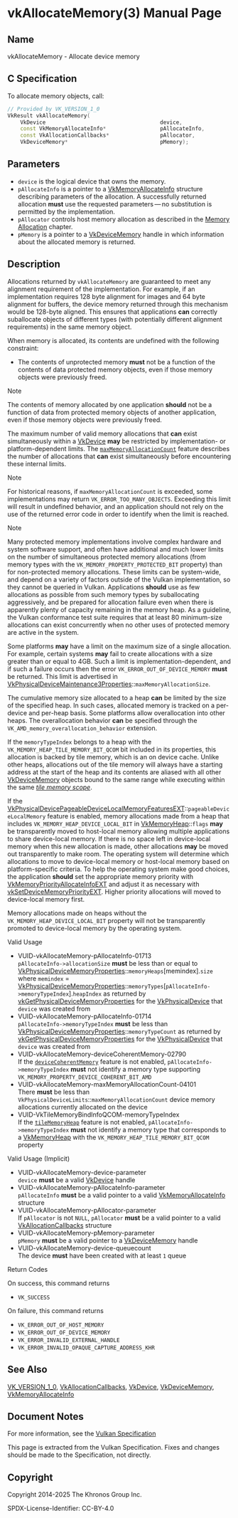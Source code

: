 # vkAllocateMemory(3) Manual Page

## Name

vkAllocateMemory - Allocate device memory



## [](#_c_specification)C Specification

To allocate memory objects, call:

```c++
// Provided by VK_VERSION_1_0
VkResult vkAllocateMemory(
    VkDevice                                    device,
    const VkMemoryAllocateInfo*                 pAllocateInfo,
    const VkAllocationCallbacks*                pAllocator,
    VkDeviceMemory*                             pMemory);
```

## [](#_parameters)Parameters

- `device` is the logical device that owns the memory.
- `pAllocateInfo` is a pointer to a [VkMemoryAllocateInfo](https://registry.khronos.org/vulkan/specs/latest/man/html/VkMemoryAllocateInfo.html) structure describing parameters of the allocation. A successfully returned allocation **must** use the requested parameters — no substitution is permitted by the implementation.
- `pAllocator` controls host memory allocation as described in the [Memory Allocation](https://registry.khronos.org/vulkan/specs/latest/html/vkspec.html#memory-allocation) chapter.
- `pMemory` is a pointer to a [VkDeviceMemory](https://registry.khronos.org/vulkan/specs/latest/man/html/VkDeviceMemory.html) handle in which information about the allocated memory is returned.

## [](#_description)Description

Allocations returned by `vkAllocateMemory` are guaranteed to meet any alignment requirement of the implementation. For example, if an implementation requires 128 byte alignment for images and 64 byte alignment for buffers, the device memory returned through this mechanism would be 128-byte aligned. This ensures that applications **can** correctly suballocate objects of different types (with potentially different alignment requirements) in the same memory object.

When memory is allocated, its contents are undefined with the following constraint:

- The contents of unprotected memory **must** not be a function of the contents of data protected memory objects, even if those memory objects were previously freed.

Note

The contents of memory allocated by one application **should** not be a function of data from protected memory objects of another application, even if those memory objects were previously freed.

The maximum number of valid memory allocations that **can** exist simultaneously within a [VkDevice](https://registry.khronos.org/vulkan/specs/latest/man/html/VkDevice.html) **may** be restricted by implementation- or platform-dependent limits. The [`maxMemoryAllocationCount`](https://registry.khronos.org/vulkan/specs/latest/html/vkspec.html#limits-maxMemoryAllocationCount) feature describes the number of allocations that **can** exist simultaneously before encountering these internal limits.

Note

For historical reasons, if `maxMemoryAllocationCount` is exceeded, some implementations may return `VK_ERROR_TOO_MANY_OBJECTS`. Exceeding this limit will result in undefined behavior, and an application should not rely on the use of the returned error code in order to identify when the limit is reached.

Note

Many protected memory implementations involve complex hardware and system software support, and often have additional and much lower limits on the number of simultaneous protected memory allocations (from memory types with the `VK_MEMORY_PROPERTY_PROTECTED_BIT` property) than for non-protected memory allocations. These limits can be system-wide, and depend on a variety of factors outside of the Vulkan implementation, so they cannot be queried in Vulkan. Applications **should** use as few allocations as possible from such memory types by suballocating aggressively, and be prepared for allocation failure even when there is apparently plenty of capacity remaining in the memory heap. As a guideline, the Vulkan conformance test suite requires that at least 80 minimum-size allocations can exist concurrently when no other uses of protected memory are active in the system.

Some platforms **may** have a limit on the maximum size of a single allocation. For example, certain systems **may** fail to create allocations with a size greater than or equal to 4GB. Such a limit is implementation-dependent, and if such a failure occurs then the error `VK_ERROR_OUT_OF_DEVICE_MEMORY` **must** be returned. This limit is advertised in [VkPhysicalDeviceMaintenance3Properties](https://registry.khronos.org/vulkan/specs/latest/man/html/VkPhysicalDeviceMaintenance3Properties.html)::`maxMemoryAllocationSize`.

The cumulative memory size allocated to a heap **can** be limited by the size of the specified heap. In such cases, allocated memory is tracked on a per-device and per-heap basis. Some platforms allow overallocation into other heaps. The overallocation behavior **can** be specified through the `VK_AMD_memory_overallocation_behavior` extension.

If the `memoryTypeIndex` belongs to a heap with the `VK_MEMORY_HEAP_TILE_MEMORY_BIT_QCOM` bit included in its properties, this allocation is backed by tile memory, which is an on device cache. Unlike other heaps, allocations out of the tile memory will always have a starting address at the start of the heap and its contents are aliased with all other [VkDeviceMemory](https://registry.khronos.org/vulkan/specs/latest/man/html/VkDeviceMemory.html) objects bound to the same range while executing within the same [*tile memory scope*](https://registry.khronos.org/vulkan/specs/latest/html/vkspec.html#memory-tile-heaps).

If the [VkPhysicalDevicePageableDeviceLocalMemoryFeaturesEXT](https://registry.khronos.org/vulkan/specs/latest/man/html/VkPhysicalDevicePageableDeviceLocalMemoryFeaturesEXT.html)::`pageableDeviceLocalMemory` feature is enabled, memory allocations made from a heap that includes `VK_MEMORY_HEAP_DEVICE_LOCAL_BIT` in [VkMemoryHeap](https://registry.khronos.org/vulkan/specs/latest/man/html/VkMemoryHeap.html)::`flags` **may** be transparently moved to host-local memory allowing multiple applications to share device-local memory. If there is no space left in device-local memory when this new allocation is made, other allocations **may** be moved out transparently to make room. The operating system will determine which allocations to move to device-local memory or host-local memory based on platform-specific criteria. To help the operating system make good choices, the application **should** set the appropriate memory priority with [VkMemoryPriorityAllocateInfoEXT](https://registry.khronos.org/vulkan/specs/latest/man/html/VkMemoryPriorityAllocateInfoEXT.html) and adjust it as necessary with [vkSetDeviceMemoryPriorityEXT](https://registry.khronos.org/vulkan/specs/latest/man/html/vkSetDeviceMemoryPriorityEXT.html). Higher priority allocations will moved to device-local memory first.

Memory allocations made on heaps without the `VK_MEMORY_HEAP_DEVICE_LOCAL_BIT` property will not be transparently promoted to device-local memory by the operating system.

Valid Usage

- [](#VUID-vkAllocateMemory-pAllocateInfo-01713)VUID-vkAllocateMemory-pAllocateInfo-01713  
  `pAllocateInfo->allocationSize` **must** be less than or equal to [VkPhysicalDeviceMemoryProperties](https://registry.khronos.org/vulkan/specs/latest/man/html/VkPhysicalDeviceMemoryProperties.html)::`memoryHeaps`\[memindex].`size` where `memindex` = [VkPhysicalDeviceMemoryProperties](https://registry.khronos.org/vulkan/specs/latest/man/html/VkPhysicalDeviceMemoryProperties.html)::`memoryTypes`\[`pAllocateInfo->memoryTypeIndex`].`heapIndex` as returned by [vkGetPhysicalDeviceMemoryProperties](https://registry.khronos.org/vulkan/specs/latest/man/html/vkGetPhysicalDeviceMemoryProperties.html) for the [VkPhysicalDevice](https://registry.khronos.org/vulkan/specs/latest/man/html/VkPhysicalDevice.html) that `device` was created from
- [](#VUID-vkAllocateMemory-pAllocateInfo-01714)VUID-vkAllocateMemory-pAllocateInfo-01714  
  `pAllocateInfo->memoryTypeIndex` **must** be less than [VkPhysicalDeviceMemoryProperties](https://registry.khronos.org/vulkan/specs/latest/man/html/VkPhysicalDeviceMemoryProperties.html)::`memoryTypeCount` as returned by [vkGetPhysicalDeviceMemoryProperties](https://registry.khronos.org/vulkan/specs/latest/man/html/vkGetPhysicalDeviceMemoryProperties.html) for the [VkPhysicalDevice](https://registry.khronos.org/vulkan/specs/latest/man/html/VkPhysicalDevice.html) that `device` was created from
- [](#VUID-vkAllocateMemory-deviceCoherentMemory-02790)VUID-vkAllocateMemory-deviceCoherentMemory-02790  
  If the [`deviceCoherentMemory`](https://registry.khronos.org/vulkan/specs/latest/html/vkspec.html#features-deviceCoherentMemory) feature is not enabled, `pAllocateInfo->memoryTypeIndex` **must** not identify a memory type supporting `VK_MEMORY_PROPERTY_DEVICE_COHERENT_BIT_AMD`
- [](#VUID-vkAllocateMemory-maxMemoryAllocationCount-04101)VUID-vkAllocateMemory-maxMemoryAllocationCount-04101  
  There **must** be less than `VkPhysicalDeviceLimits`::`maxMemoryAllocationCount` device memory allocations currently allocated on the device
- [](#VUID-VkTileMemoryBindInfoQCOM-memoryTypeIndex)VUID-VkTileMemoryBindInfoQCOM-memoryTypeIndex  
  If the [`tileMemoryHeap`](https://registry.khronos.org/vulkan/specs/latest/html/vkspec.html#features-tileMemoryHeap) feature is not enabled, `pAllocateInfo->memoryTypeIndex` **must** not identify a memory type that corresponds to a [VkMemoryHeap](https://registry.khronos.org/vulkan/specs/latest/man/html/VkMemoryHeap.html) with the `VK_MEMORY_HEAP_TILE_MEMORY_BIT_QCOM` property

Valid Usage (Implicit)

- [](#VUID-vkAllocateMemory-device-parameter)VUID-vkAllocateMemory-device-parameter  
  `device` **must** be a valid [VkDevice](https://registry.khronos.org/vulkan/specs/latest/man/html/VkDevice.html) handle
- [](#VUID-vkAllocateMemory-pAllocateInfo-parameter)VUID-vkAllocateMemory-pAllocateInfo-parameter  
  `pAllocateInfo` **must** be a valid pointer to a valid [VkMemoryAllocateInfo](https://registry.khronos.org/vulkan/specs/latest/man/html/VkMemoryAllocateInfo.html) structure
- [](#VUID-vkAllocateMemory-pAllocator-parameter)VUID-vkAllocateMemory-pAllocator-parameter  
  If `pAllocator` is not `NULL`, `pAllocator` **must** be a valid pointer to a valid [VkAllocationCallbacks](https://registry.khronos.org/vulkan/specs/latest/man/html/VkAllocationCallbacks.html) structure
- [](#VUID-vkAllocateMemory-pMemory-parameter)VUID-vkAllocateMemory-pMemory-parameter  
  `pMemory` **must** be a valid pointer to a [VkDeviceMemory](https://registry.khronos.org/vulkan/specs/latest/man/html/VkDeviceMemory.html) handle
- [](#VUID-vkAllocateMemory-device-queuecount)VUID-vkAllocateMemory-device-queuecount  
  The device **must** have been created with at least `1` queue

Return Codes

On success, this command returns

- `VK_SUCCESS`

On failure, this command returns

- `VK_ERROR_OUT_OF_HOST_MEMORY`
- `VK_ERROR_OUT_OF_DEVICE_MEMORY`
- `VK_ERROR_INVALID_EXTERNAL_HANDLE`
- `VK_ERROR_INVALID_OPAQUE_CAPTURE_ADDRESS_KHR`

## [](#_see_also)See Also

[VK\_VERSION\_1\_0](https://registry.khronos.org/vulkan/specs/latest/man/html/VK_VERSION_1_0.html), [VkAllocationCallbacks](https://registry.khronos.org/vulkan/specs/latest/man/html/VkAllocationCallbacks.html), [VkDevice](https://registry.khronos.org/vulkan/specs/latest/man/html/VkDevice.html), [VkDeviceMemory](https://registry.khronos.org/vulkan/specs/latest/man/html/VkDeviceMemory.html), [VkMemoryAllocateInfo](https://registry.khronos.org/vulkan/specs/latest/man/html/VkMemoryAllocateInfo.html)

## [](#_document_notes)Document Notes

For more information, see the [Vulkan Specification](https://registry.khronos.org/vulkan/specs/latest/html/vkspec.html#vkAllocateMemory)

This page is extracted from the Vulkan Specification. Fixes and changes should be made to the Specification, not directly.

## [](#_copyright)Copyright

Copyright 2014-2025 The Khronos Group Inc.

SPDX-License-Identifier: CC-BY-4.0